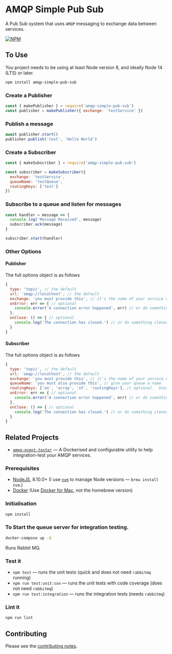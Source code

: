 # AMQP Simple Pub Sub

A Pub Sub system that uses `AMQP` messaging to exchange data between services.

[![NPM](https://nodei.co/npm/amqp-simple-pub-sub.png)](https://nodei.co/npm/amqp-simple-pub-sub/)

## To Use

You project needs to be using at least Node version 8, and ideally Node 14 (LTS) or later.

```sh
npm install amqp-simple-pub-sub
```

### Create a Publisher

```js
const { makePublisher } = require('amqp-simple-pub-sub')
const publisher = makePublisher({ exchange: 'testService' })
```

### Publish a message

```js
await publisher.start()
publisher.publish('test', 'Hello World')
```

### Create a Subscriber

```js
const { makeSubscriber } = require('amqp-simple-pub-sub')

const subscriber = makeSubscriber({
  exchange: 'testService',
  queueName: 'testQueue',
  routingKeys: ['test']
})
```

### Subscribe to a queue and listen for messages

```js
const handler = message => {
  console.log('Message Received', message)
  subscriber.ack(message)
}

subscriber.start(handler)
```

### Other Options

#### Publisher

The full options object is as follows

```js
{
  type: 'topic', // the default
  url: 'amqp://localhost', // the default
  exchange: 'you must provide this', // it's the name of your service usually
  onError: err => { // optional
    console.error('A connection error happened', err) // or do something clever
  },
  onClose: () => { // optional
    console.log('The connection has closed.') // or do something clever
  }
}
```

#### Subscriber

The full options object is as follows

```js
{
  type: 'topic', // the default
  url: 'amqp://localhost', // the default
  exchange: 'you must provide this', // it's the name of your service usually
  queueName: 'you must also provide this', // give your queue a name
  routingKeys: ['an', 'array', 'of', 'routingKeys'], // optional.  Uses [queueName] otherwise.
  onError: err => { // optional
    console.error('A connection error happened', err) // or do something clever
  },
  onClose: () => { // optional
    console.log('The connection has closed.') // or do something clever
  }
}
```


## Related Projects
 
- [`ampq-event-tester`](https://github.com/davesag/amqp-event-tester) — A Dockerised and configurable utility to help integration-test your AMQP services.


### Prerequisites

- [NodeJS](htps://nodejs.org), 8.10.0+ (I use [`nvm`](https://github.com/creationix/nvm) to manage Node versions — `brew install nvm`.)
- [Docker](https://www.docker.com) (Use [Docker for Mac](https://docs.docker.com/docker-for-mac/), not the homebrew version)

### Initialisation

```sh
npm install
```

### To Start the queue server for integration testing.

```sh
docker-compose up -d
```

Runs Rabbit MQ.

### Test it

- `npm test` — runs the unit tests (quick and does not need `rabbitmq` running)
- `npm run test:unit:cov` — runs the unit tests with code coverage (does not need `rabbitmq`)
- `npm run test:integration` — runs the integration tests (needs `rabbitmq`)

### Lint it

```sh
npm run lint
```

## Contributing

Please see the [contributing notes](CONTRIBUTING.md).
